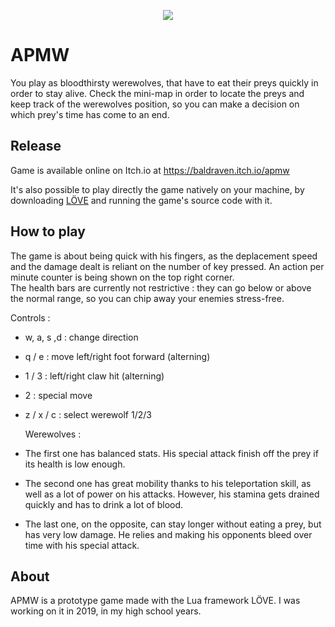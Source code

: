 <p align="center">
  <img src="https://i.imgur.com/UchPFNA.png" />
</p>

# APMW

You play as bloodthirsty werewolves, that have to eat their preys quickly in order to stay alive. Check the mini-map in order to locate the preys and keep track of the werewolves position, so you can make a decision on which prey's time has come to an end.

## Release

Game is available online on Itch.io at https://baldraven.itch.io/apmw

It's also possible to play directly the game natively on your machine, by downloading [LÖVE](https://love2d.org/) and running the game's source code with it.

## How to play

The game is about being quick with his fingers, as the deplacement speed and the damage dealt is reliant on the number of key pressed. An action per minute counter is being shown on the top right corner.\
The health bars are currently not restrictive : they can go below or above the normal range, so you can chip away your enemies stress-free.

Controls :
- w, a, s ,d : change direction
- q / e : move left/right foot forward (alterning)
- 1 / 3 : left/right claw hit (alterning)
- 2 : special move
- z / x / c : select werewolf 1/2/3

  Werewolves :
- The first one has balanced stats. His special attack finish off the prey if its health is low enough.
- The second one has great mobility thanks to his teleportation skill, as well as a lot of power on his attacks. However, his stamina gets drained quickly and has to drink a lot of blood.
- The last one, on the opposite, can stay longer without eating a prey, but has very low damage. He relies and making his opponents bleed over time with his special attack.

## About

APMW is a prototype game made with the Lua framework LÖVE. I was working on it in 2019, in my high school years.